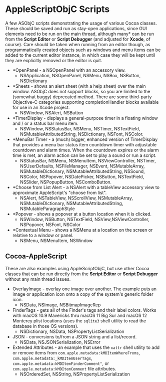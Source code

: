 # AppleScriptObjC Scripts

A few ASObjC scripts demonstrating the usage of various Cocoa classes.  These should be saved and run as stay-open applications, since GUI elements need to be run on the main thread, although many* can be run from the **Script Editor** or **Script Debugger** (and adjusted for **Xcode**, of course).  Care should be taken when running from an editor though, as programmatically created objects such as windows and menu items can be added to the current editor instance, in which case they will be kept until they are explicitly removed or the editor is quit.


* *OpenPanel - a NSOpenPanel with an accessory view.
	* NSApplication, NSOpenPanel, NSMenu, NSBox, NSButton, NSDictionary
* *Sheets - shows an alert sheet (with a help sheet) over the main window.  ASObjC does not support blocks, so you are limited to the (somewhat buggy) deprecated method.  There are some third-party Objective-C categories supporting completionHandler blocks available for use in an Xcode project.
	* NSWindow, NSAlert, NSButton
* *TimerDisplay - displays a general-purpose timer in a floating window and / or a status bar menu item.
	* NSWindow, NSStatusBar, NSMenu, NSTimer, NSTextField, NSMutableAttributedString, NSDictionary, NSFont, NSColor.
* *MenuBar Timer - a (much) bigger, enhanced version of TimerDisplay that provides a menu bar status item countdown timer with adjustable countdown and alarm times.  When the countdown expires or the alarm time is met, an alarm action can be set to play a sound or run a script.
    * NSStatusBar, NSMenu, NSMenuItem, NSViewController, NSTimer, NSUserDefaults, NSFileManager, NSEvent, NSMutableArray, NSMutableDictionary, NSMutableAttributedString, NSSound, NSColor, NSPopover, NSDatePicker, NSButton, NSTextField, NSSlider, NSPopupButton, NSComboButton.
* *Choose from List Alert - a NSAlert with a tableView accessory view to approximate AppleScript's "choose from list".
   * NSAlert, NSTableView, NSScrollView, NSMutableArray, NSMutableDIctionary, NSMutableAttributedString, NSMutableParagraphStyle
* *Popover - shows a popover at a button location when it is clicked.
	* NSWindow, NSButton, NSTextField, NSView,NSViewController, NSPopover, NSFont, NSColor
* *Contextual Menu - shows a NSMenu at a location on the screen or relative to a window or panel.
   * NSMenu, NSMenuItem, NSWindow

## Cocoa-AppleScript

These are also examples using AppleScriptObjC, but use other Cocoa classes that can be run directly from the **Script Editor** or **Script Debugger** without any main thread issues.  


* OverlayImage - overlay one image over another.  The example puts an image or application icon onto a copy of the system's generic folder icon.
	* NSData, NSImage, NSBitmapImageRep
* FinderTags - gets all of the Finder's tags and their label colors.  Works with macOS 10.9 Mavericks thru macOS 11 Big Sur and macOS 12 Monterey plist locations (uses the `sqlite3` shell utility to read the database in those OS versions).
    * NSDictionary, NSData, NSPropertyListSerialization
* JSON - conversions to/from a JSON string and a list/record.
    * NSData, NSJSONSerialization, NSError
* Extended Attributes - an example that uses the `xattr` shell utility to add or remove items from `com.apple.metadata:kMDItemWhereFroms`, `com.apple.metadata:_kMDItemUserTags`, `com.apple.metadata:kMDItemFinderComment"`, or `com.apple.metadata:kMDItemComment` file attributes.
	* NSOrderedSet, NSString, NSPropertyListSerialization

